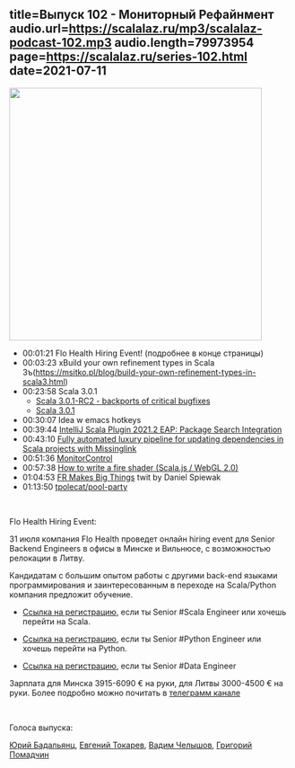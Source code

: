 title=Выпуск 102 - Мониторный Рефайнмент
audio.url=https://scalalaz.ru/mp3/scalalaz-podcast-102.mp3
audio.length=79973954
page=https://scalalaz.ru/series-102.html
date=2021-07-11
----
<img src="/img/episode102.jpg" width="450" />

* 00:01:21 Flo Health Hiring Event! (подробнее в конце страницы)</li>
* 00:03:23 хBuild your own refinement types in Scala 3ъ(https://msitko.pl/blog/build-your-own-refinement-types-in-scala3.html)
* 00:23:58 Scala 3.0.1
  * [Scala 3.0.1-RC2 - backports of critical bugfixes](https://dotty.epfl.ch/blog/2021/06/25/scala301-rc2.html)
  * [Scala 3.0.1](https://github.com/lampepfl/dotty/releases/tag/3.0.1)
* 00:30:07 Idea w emacs hotkeys
* 00:39:44 [IntelliJ Scala Plugin 2021.2 EAP: Package Search Integration](https://blog.jetbrains.com/scala/2021/07/09/package-search-integration/)
* 00:43:10 [Fully automated luxury pipeline for updating dependencies in Scala projects with Missinglink](https://engineering.avast.io/fully-automated-luxury-pipeline-for-updating-dependencies-in-scala-projects-with-missinglink/)
* 00:51:36 [MonitorControl](https://github.com/MonitorControl/MonitorControl)
* 00:57:38 [How to write a fire shader (Scala.js / WebGL 2.0)](https://www.reddit.com/r/scala/comments/o4249h/how_to_write_a_fire_shader_scalajs_webgl_20/)
* 01:04:53 [FR Makes Big Things](https://twitter.com/djspiewak/status/1414018363433439233?cn=ZmxleGlibGVfcmVjcw%3D%3D&amp;refsrc=email) twit by Daniel Spiewak
* 01:13:50 [tpolecat/pool-party](https://github.com/tpolecat/pool-party)

<br/>

Flo Health Hiring Event:

31 июля компания Flo Health проведет онлайн hiring event для Senior Backend Engineers в офисы в Минске и Вильнюсе, с возможностью релокации в Литву. 

Кандидатам с большим опытом работы с другими back-end языками программирования и заинтересованным в переходе на Scala/Python компания предложит обучение. 

* [Ссылка на регистрацию](https://boards.greenhouse.io/flohealth/jobs/4611459003?gh_src=tgscalalaz), если ты Senior #Scala Engineer или хочешь перейти на Scala.

* [Ссылка на регистрацию](https://boards.greenhouse.io/flohealth/jobs/4611443003?gh_src=tgscalalaz), если ты Senior #Python Engineer или хочешь перейти на Python.

* [Ссылка на регистрацию](https://boards.greenhouse.io/flohealth/jobs/4611474003?gh_src=tgscalalaz), если ты Senior #Data Engineer

Зарплата для Минска 3915-6090 € на руки, для Литвы 3000-4500 € на руки. Более подробно можно почитать в [телеграмм канале](https://t.me/scala_channel_ru/508)

<br/>

Голоса выпуска:

[Юрий Бадальянц](https://twitter.com/lmnet89),
[Евгений Токарев](https://twitter.com/strobegen),
[Вадим Челышов](https://github.com/dos65),
[Григорий Помадчин](https://github.com/pomadchin)
